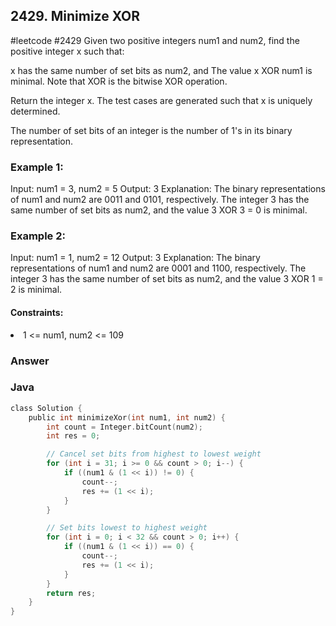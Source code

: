 <h2>2429. Minimize XOR</h2> #leetcode #2429
Given two positive integers num1 and num2, find the positive integer x such that:

x has the same number of set bits as num2, and
The value x XOR num1 is minimal.
Note that XOR is the bitwise XOR operation.

Return the integer x. The test cases are generated such that x is uniquely determined.

The number of set bits of an integer is the number of 1's in its binary representation.

 

<h3>Example 1:</h3>

Input: num1 = 3, num2 = 5
Output: 3
Explanation:
The binary representations of num1 and num2 are 0011 and 0101, respectively.
The integer 3 has the same number of set bits as num2, and the value 3 XOR 3 = 0 is minimal.
<h3>Example 2:</h3>

Input: num1 = 1, num2 = 12
Output: 3
Explanation:
The binary representations of num1 and num2 are 0001 and 1100, respectively.
The integer 3 has the same number of set bits as num2, and the value 3 XOR 1 = 2 is minimal.
 

<h4>Constraints:</h4>

<li>1 <= num1, num2 <= 109</li>

<h3>Answer</h3>
<h3>Java</h3>

```c
class Solution {
    public int minimizeXor(int num1, int num2) {
        int count = Integer.bitCount(num2); 
        int res = 0;

        // Cancel set bits from highest to lowest weight
        for (int i = 31; i >= 0 && count > 0; i--) {
            if ((num1 & (1 << i)) != 0) {
                count--;
                res += (1 << i);
            }
        }

        // Set bits lowest to highest weight
        for (int i = 0; i < 32 && count > 0; i++) {
            if ((num1 & (1 << i)) == 0) {
                count--;
                res += (1 << i);
            }
        }
        return res;
    }
}
```
